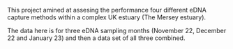 This project amined at assesing the performance four different eDNA capture methods within a complex UK estuary (The Mersey estuary).

The data here is for three eDNA sampling months (November 22, December 22 and January 23) and then a data set of all three combined.
